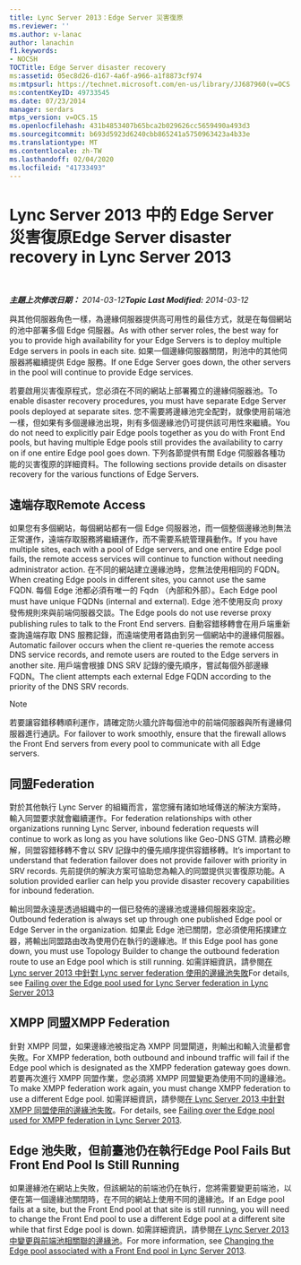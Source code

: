 ```yaml
---
title: Lync Server 2013：Edge Server 災害復原
ms.reviewer: ''
ms.author: v-lanac
author: lanachin
f1.keywords:
- NOCSH
TOCTitle: Edge Server disaster recovery
ms:assetid: 05ec8d26-d167-4a6f-a966-a1f8873cf974
ms:mtpsurl: https://technet.microsoft.com/en-us/library/JJ687960(v=OCS.15)
ms:contentKeyID: 49733545
ms.date: 07/23/2014
manager: serdars
mtps_version: v=OCS.15
ms.openlocfilehash: 431b4853407b65bca2b029626cc5659490a493d3
ms.sourcegitcommit: b693d5923d6240cbb865241a5750963423a4b33e
ms.translationtype: MT
ms.contentlocale: zh-TW
ms.lasthandoff: 02/04/2020
ms.locfileid: "41733493"
---
```

<div data-xmlns="http://www.w3.org/1999/xhtml">

<div class="topic" data-xmlns="http://www.w3.org/1999/xhtml" data-msxsl="urn:schemas-microsoft-com:xslt" data-cs="http://msdn.microsoft.com/en-us/">

<div data-asp="http://msdn2.microsoft.com/asp">

# <a name="edge-server-disaster-recovery-in-lync-server-2013"></a><span data-ttu-id="0b5db-102">Lync Server 2013 中的 Edge Server 災害復原</span><span class="sxs-lookup"><span data-stu-id="0b5db-102">Edge Server disaster recovery in Lync Server 2013</span></span>

</div>

<div id="mainSection">

<div id="mainBody">

<span> </span>

<span data-ttu-id="0b5db-103">_**主題上次修改日期：** 2014-03-12_</span><span class="sxs-lookup"><span data-stu-id="0b5db-103">_**Topic Last Modified:** 2014-03-12_</span></span>

<span data-ttu-id="0b5db-104">與其他伺服器角色一樣，為邊緣伺服器提供高可用性的最佳方式，就是在每個網站的池中部署多個 Edge 伺服器。</span><span class="sxs-lookup"><span data-stu-id="0b5db-104">As with other server roles, the best way for you to provide high availability for your Edge Servers is to deploy multiple Edge servers in pools in each site.</span></span> <span data-ttu-id="0b5db-105">如果一個邊緣伺服器關閉，則池中的其他伺服器將繼續提供 Edge 服務。</span><span class="sxs-lookup"><span data-stu-id="0b5db-105">If one Edge Server goes down, the other servers in the pool will continue to provide Edge services.</span></span>

<span data-ttu-id="0b5db-106">若要啟用災害復原程式，您必須在不同的網站上部署獨立的邊緣伺服器池。</span><span class="sxs-lookup"><span data-stu-id="0b5db-106">To enable disaster recovery procedures, you must have separate Edge Server pools deployed at separate sites.</span></span> <span data-ttu-id="0b5db-107">您不需要將邊緣池完全配對，就像使用前端池一樣，但如果有多個邊緣池出現，則有多個邊緣池仍可提供該可用性來繼續。</span><span class="sxs-lookup"><span data-stu-id="0b5db-107">You do not need to explicitly pair Edge pools together as you do with Front End pools, but having multiple Edge pools still provides the availability to carry on if one entire Edge pool goes down.</span></span> <span data-ttu-id="0b5db-108">下列各節提供有關 Edge 伺服器各種功能的災害復原的詳細資料。</span><span class="sxs-lookup"><span data-stu-id="0b5db-108">The following sections provide details on disaster recovery for the various functions of Edge Servers.</span></span>

<div>

## <a name="remote-access"></a><span data-ttu-id="0b5db-109">遠端存取</span><span class="sxs-lookup"><span data-stu-id="0b5db-109">Remote Access</span></span>

<span data-ttu-id="0b5db-110">如果您有多個網站，每個網站都有一個 Edge 伺服器池，而一個整個邊緣池則無法正常運作，遠端存取服務將繼續運作，而不需要系統管理員動作。</span><span class="sxs-lookup"><span data-stu-id="0b5db-110">If you have multiple sites, each with a pool of Edge servers, and one entire Edge pool fails, the remote access services will continue to function without needing administrator action.</span></span> <span data-ttu-id="0b5db-111">在不同的網站建立邊緣池時，您無法使用相同的 FQDN。</span><span class="sxs-lookup"><span data-stu-id="0b5db-111">When creating Edge pools in different sites, you cannot use the same FQDN.</span></span> <span data-ttu-id="0b5db-112">每個 Edge 池都必須有唯一的 Fqdn （內部和外部）。</span><span class="sxs-lookup"><span data-stu-id="0b5db-112">Each Edge pool must have unique FQDNs (internal and external).</span></span> <span data-ttu-id="0b5db-113">Edge 池不使用反向 proxy 發佈規則來與前端伺服器交談。</span><span class="sxs-lookup"><span data-stu-id="0b5db-113">The Edge pools do not use reverse proxy publishing rules to talk to the Front End servers.</span></span> <span data-ttu-id="0b5db-114">自動容錯移轉會在用戶端重新查詢遠端存取 DNS 服務記錄，而遠端使用者路由到另一個網站中的邊緣伺服器。</span><span class="sxs-lookup"><span data-stu-id="0b5db-114">Automatic failover occurs when the client re-queries the remote access DNS service records, and remote users are routed to the Edge servers in another site.</span></span> <span data-ttu-id="0b5db-115">用戶端會根據 DNS SRV 記錄的優先順序，嘗試每個外部邊緣 FQDN。</span><span class="sxs-lookup"><span data-stu-id="0b5db-115">The client attempts each external Edge FQDN according to the priority of the DNS SRV records.</span></span>

<div>


> [!NOTE]  
> <span data-ttu-id="0b5db-116">若要讓容錯移轉順利運作，請確定防火牆允許每個池中的前端伺服器與所有邊緣伺服器進行通訊。</span><span class="sxs-lookup"><span data-stu-id="0b5db-116">For failover to work smoothly, ensure that the firewall allows the Front End servers from every pool to communicate with all Edge servers.</span></span>



</div>

</div>

<div>

## <a name="federation"></a><span data-ttu-id="0b5db-117">同盟</span><span class="sxs-lookup"><span data-stu-id="0b5db-117">Federation</span></span>

<span data-ttu-id="0b5db-118">對於其他執行 Lync Server 的組織而言，當您擁有諸如地域傳送的解決方案時，輸入同盟要求就會繼續運作。</span><span class="sxs-lookup"><span data-stu-id="0b5db-118">For federation relationships with other organizations running Lync Server, inbound federation requests will continue to work as long as you have solutions like Geo-DNS GTM.</span></span> <span data-ttu-id="0b5db-119">請務必瞭解，同盟容錯移轉不會以 SRV 記錄中的優先順序提供容錯移轉。</span><span class="sxs-lookup"><span data-stu-id="0b5db-119">It’s important to understand that federation failover does not provide failover with priority in SRV records.</span></span> <span data-ttu-id="0b5db-120">先前提供的解決方案可協助您為輸入的同盟提供災害復原功能。</span><span class="sxs-lookup"><span data-stu-id="0b5db-120">A solution provided earlier can help you provide disaster recovery capabilities for inbound federation.</span></span>

<span data-ttu-id="0b5db-121">輸出同盟永遠是透過組織中的一個已發佈的邊緣池或邊緣伺服器來設定。</span><span class="sxs-lookup"><span data-stu-id="0b5db-121">Outbound federation is always set up through one published Edge pool or Edge Server in the organization.</span></span> <span data-ttu-id="0b5db-122">如果此 Edge 池已關閉，您必須使用拓撲建立器，將輸出同盟路由改為使用仍在執行的邊緣池。</span><span class="sxs-lookup"><span data-stu-id="0b5db-122">If this Edge pool has gone down, you must use Topology Builder to change the outbound federation route to use an Edge pool which is still running.</span></span> <span data-ttu-id="0b5db-123">如需詳細資訊，請參閱[在 Lync server 2013 中針對 Lync server federation 使用的邊緣池失敗](lync-server-2013-failing-over-the-edge-pool-used-for-lync-server-federation.md)</span><span class="sxs-lookup"><span data-stu-id="0b5db-123">For details, see [Failing over the Edge pool used for Lync Server federation in Lync Server 2013](lync-server-2013-failing-over-the-edge-pool-used-for-lync-server-federation.md)</span></span>

</div>

<div>

## <a name="xmpp-federation"></a><span data-ttu-id="0b5db-124">XMPP 同盟</span><span class="sxs-lookup"><span data-stu-id="0b5db-124">XMPP Federation</span></span>

<span data-ttu-id="0b5db-125">針對 XMPP 同盟，如果邊緣池被指定為 XMPP 同盟閘道，則輸出和輸入流量都會失敗。</span><span class="sxs-lookup"><span data-stu-id="0b5db-125">For XMPP federation, both outbound and inbound traffic will fail if the Edge pool which is designated as the XMPP federation gateway goes down.</span></span> <span data-ttu-id="0b5db-126">若要再次進行 XMPP 同盟作業，您必須將 XMPP 同盟變更為使用不同的邊緣池。</span><span class="sxs-lookup"><span data-stu-id="0b5db-126">To make XMPP federation work again, you must change XMPP federation to use a different Edge pool.</span></span> <span data-ttu-id="0b5db-127">如需詳細資訊，請參閱[在 Lync Server 2013 中針對 XMPP 同盟使用的邊緣池失敗](lync-server-2013-failing-over-the-edge-pool-used-for-xmpp-federation.md)。</span><span class="sxs-lookup"><span data-stu-id="0b5db-127">For details, see [Failing over the Edge pool used for XMPP federation in Lync Server 2013](lync-server-2013-failing-over-the-edge-pool-used-for-xmpp-federation.md).</span></span>

</div>

<div>

## <a name="edge-pool-fails-but-front-end-pool-is-still-running"></a><span data-ttu-id="0b5db-128">Edge 池失敗，但前臺池仍在執行</span><span class="sxs-lookup"><span data-stu-id="0b5db-128">Edge Pool Fails But Front End Pool Is Still Running</span></span>

<span data-ttu-id="0b5db-129">如果邊緣池在網站上失敗，但該網站的前端池仍在執行，您將需要變更前端池，以便在第一個邊緣池關閉時，在不同的網站上使用不同的邊緣池。</span><span class="sxs-lookup"><span data-stu-id="0b5db-129">If an Edge pool fails at a site, but the Front End pool at that site is still running, you will need to change the Front End pool to use a different Edge pool at a different site while that first Edge pool is down.</span></span> <span data-ttu-id="0b5db-130">如需詳細資訊，請參閱[在 Lync Server 2013 中變更與前端池相關聯的邊緣池](lync-server-2013-changing-the-edge-pool-associated-with-a-front-end-pool.md)。</span><span class="sxs-lookup"><span data-stu-id="0b5db-130">For more information, see [Changing the Edge pool associated with a Front End pool in Lync Server 2013](lync-server-2013-changing-the-edge-pool-associated-with-a-front-end-pool.md).</span></span>

</div>

</div>

<span> </span>

</div>

</div>

</div>

